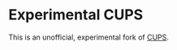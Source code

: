 Experimental CUPS
=================

This is an unofficial, experimental fork of [CUPS](https://github.com/apple/cups).
